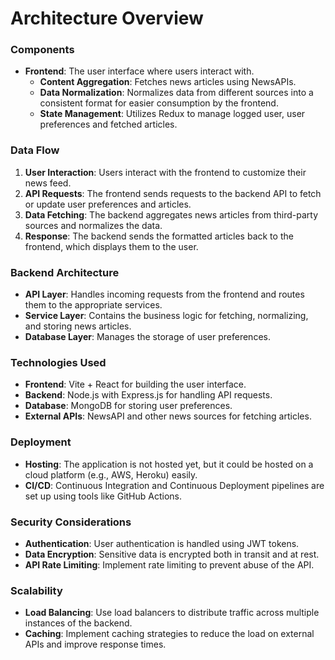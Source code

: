 # **Architecture Overview**

### **Components**
- **Frontend**: The user interface where users interact with.
    - **Content Aggregation**: Fetches news articles using NewsAPIs.
    - **Data Normalization**: Normalizes data from different sources into a consistent format for easier consumption by the frontend.
    - **State Management**: Utilizes Redux to manage logged user, user preferences and fetched articles.

### **Data Flow**
1. **User Interaction**: Users interact with the frontend to customize their news feed.
2. **API Requests**: The frontend sends requests to the backend API to fetch or update user preferences and articles.
3. **Data Fetching**: The backend aggregates news articles from third-party sources and normalizes the data.
4. **Response**: The backend sends the formatted articles back to the frontend, which displays them to the user.

### **Backend Architecture**
- **API Layer**: Handles incoming requests from the frontend and routes them to the appropriate services.
- **Service Layer**: Contains the business logic for fetching, normalizing, and storing news articles.
- **Database Layer**: Manages the storage of user preferences.

### **Technologies Used**
- **Frontend**: Vite + React for building the user interface.
- **Backend**: Node.js with Express.js for handling API requests.
- **Database**: MongoDB for storing user preferences.
- **External APIs**: NewsAPI and other news sources for fetching articles.

### **Deployment**
- **Hosting**: The application is not hosted yet, but it could be hosted on a cloud platform (e.g., AWS, Heroku) easily.
- **CI/CD**: Continuous Integration and Continuous Deployment pipelines are set up using tools like GitHub Actions.

### **Security Considerations**
- **Authentication**: User authentication is handled using JWT tokens.
- **Data Encryption**: Sensitive data is encrypted both in transit and at rest.
- **API Rate Limiting**: Implement rate limiting to prevent abuse of the API.

### **Scalability**
- **Load Balancing**: Use load balancers to distribute traffic across multiple instances of the backend.
- **Caching**: Implement caching strategies to reduce the load on external APIs and improve response times.